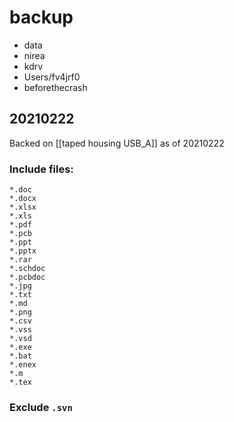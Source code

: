 # backup

* data
* nirea
* kdrv
* Users/fv4jrf0
* beforethecrash


## 20210222

Backed on [[taped housing USB_A]] as of 20210222



### Include files:
```
*.doc
*.docx
*.xlsx
*.xls
*.pdf
*.pcb
*.ppt
*.pptx
*.rar
*.schdoc
*.pcbdoc
*.jpg
*.txt
*.md
*.png
*.csv
*.vss
*.vsd
*.exe
*.bat
*.enex
*.m
*.tex
```


### Exclude `.svn`
